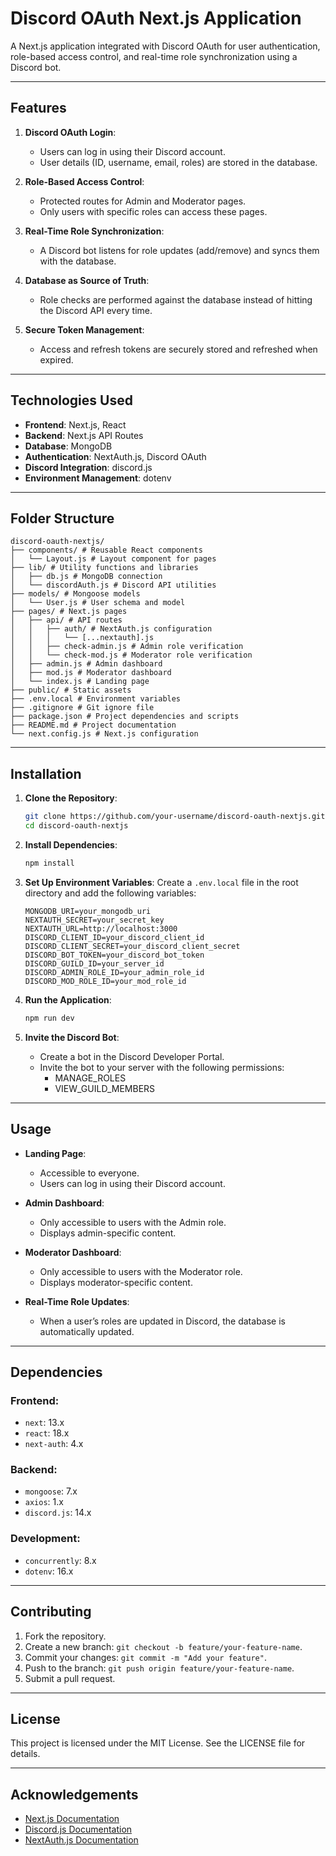 
# Discord OAuth Next.js Application

A Next.js application integrated with Discord OAuth for user authentication, role-based access control, and real-time role synchronization using a Discord bot.

---

## **Features**

1. **Discord OAuth Login**:
   - Users can log in using their Discord account.
   - User details (ID, username, email, roles) are stored in the database.

2. **Role-Based Access Control**:
   - Protected routes for Admin and Moderator pages.
   - Only users with specific roles can access these pages.

3. **Real-Time Role Synchronization**:
   - A Discord bot listens for role updates (add/remove) and syncs them with the database.

4. **Database as Source of Truth**:
   - Role checks are performed against the database instead of hitting the Discord API every time.

5. **Secure Token Management**:
   - Access and refresh tokens are securely stored and refreshed when expired.

---

## **Technologies Used**

- **Frontend**: Next.js, React
- **Backend**: Next.js API Routes
- **Database**: MongoDB
- **Authentication**: NextAuth.js, Discord OAuth
- **Discord Integration**: discord.js
- **Environment Management**: dotenv

---

## **Folder Structure**
```
discord-oauth-nextjs/
├── components/ # Reusable React components
│   └── Layout.js # Layout component for pages
├── lib/ # Utility functions and libraries
│   ├── db.js # MongoDB connection
│   └── discordAuth.js # Discord API utilities
├── models/ # Mongoose models
│   └── User.js # User schema and model
├── pages/ # Next.js pages
│   ├── api/ # API routes
│   │   ├── auth/ # NextAuth.js configuration
│   │   │   └── [...nextauth].js
│   │   ├── check-admin.js # Admin role verification
│   │   └── check-mod.js # Moderator role verification
│   ├── admin.js # Admin dashboard
│   ├── mod.js # Moderator dashboard
│   └── index.js # Landing page
├── public/ # Static assets
├── .env.local # Environment variables
├── .gitignore # Git ignore file
├── package.json # Project dependencies and scripts
├── README.md # Project documentation
└── next.config.js # Next.js configuration
```

---

## **Installation**

1. **Clone the Repository**:
   ```bash
   git clone https://github.com/your-username/discord-oauth-nextjs.git
   cd discord-oauth-nextjs
   ```

2. **Install Dependencies**:
   ```bash
   npm install
   ```

3. **Set Up Environment Variables**:
   Create a `.env.local` file in the root directory and add the following variables:

   ```env
   MONGODB_URI=your_mongodb_uri
   NEXTAUTH_SECRET=your_secret_key
   NEXTAUTH_URL=http://localhost:3000
   DISCORD_CLIENT_ID=your_discord_client_id
   DISCORD_CLIENT_SECRET=your_discord_client_secret
   DISCORD_BOT_TOKEN=your_discord_bot_token
   DISCORD_GUILD_ID=your_server_id
   DISCORD_ADMIN_ROLE_ID=your_admin_role_id
   DISCORD_MOD_ROLE_ID=your_mod_role_id
   ```

4. **Run the Application**:
   ```bash
   npm run dev
   ```

5. **Invite the Discord Bot**:
   - Create a bot in the Discord Developer Portal.
   - Invite the bot to your server with the following permissions:
     - MANAGE_ROLES
     - VIEW_GUILD_MEMBERS

---

## **Usage**

- **Landing Page**:
  - Accessible to everyone.
  - Users can log in using their Discord account.

- **Admin Dashboard**:
  - Only accessible to users with the Admin role.
  - Displays admin-specific content.

- **Moderator Dashboard**:
  - Only accessible to users with the Moderator role.
  - Displays moderator-specific content.

- **Real-Time Role Updates**:
  - When a user’s roles are updated in Discord, the database is automatically updated.

---

## **Dependencies**

### **Frontend**:
- `next`: 13.x
- `react`: 18.x
- `next-auth`: 4.x

### **Backend**:
- `mongoose`: 7.x
- `axios`: 1.x
- `discord.js`: 14.x

### **Development**:
- `concurrently`: 8.x
- `dotenv`: 16.x

---

## **Contributing**

1. Fork the repository.
2. Create a new branch: `git checkout -b feature/your-feature-name`.
3. Commit your changes: `git commit -m "Add your feature"`.
4. Push to the branch: `git push origin feature/your-feature-name`.
5. Submit a pull request.

---

## **License**

This project is licensed under the MIT License. See the LICENSE file for details.

---

## **Acknowledgements**

- [Next.js Documentation](https://nextjs.org/docs)
- [Discord.js Documentation](https://discord.js.org/)
- [NextAuth.js Documentation](https://next-auth.js.org/)